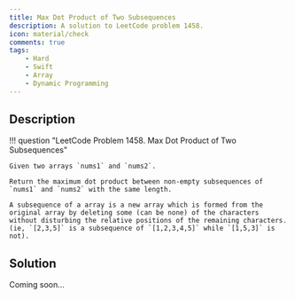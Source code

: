 ```yaml
---
title: Max Dot Product of Two Subsequences
description: A solution to LeetCode problem 1458.
icon: material/check
comments: true
tags:
    - Hard
    - Swift
    - Array
    - Dynamic Programming
---
```


## Description

!!! question "LeetCode Problem 1458. Max Dot Product of Two Subsequences"

    Given two arrays `nums1` and `nums2`.

    Return the maximum dot product between non-empty subsequences of `nums1` and `nums2` with the same length.

    A subsequence of a array is a new array which is formed from the original array by deleting some (can be none) of the characters without disturbing the relative positions of the remaining characters. (ie, `[2,3,5]` is a subsequence of `[1,2,3,4,5]` while `[1,5,3]` is not).

## Solution

Coming soon…